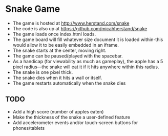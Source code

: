 # Snake Game

- The game is hosted at http://www.herstand.com/snake
- The code is also up at https://github.com/micahherstand/snake
- The game loads once index.html loads.
- The game board will fill whatever size document it is loaded within-this would allow it to be easily embedded in an iframe.
- The snake starts at the center, moving right.
- The game can be paused/played with the spacebar.
- As a handicap (for viewability as much as gameplay), the apple has a 5 pixel radius—the snake will eat it if it hits anywhere within this radius.
- The snake is one pixel thick.
- The snake dies when it hits a wall or itself.
- The game restarts automatically when the snake dies

## TODO
- Add a high score (number of apples eaten)
- Make the thickness of the snake a user-defined feature
- Add accelerometer events and/or touch-screen buttons for phones/tablets